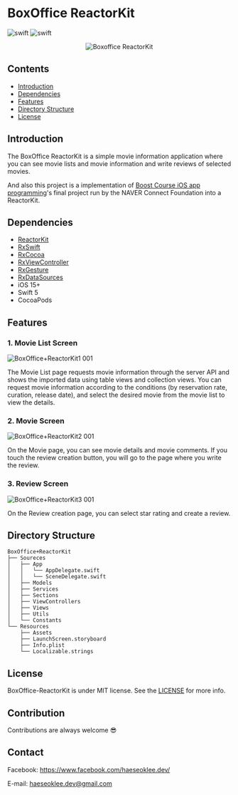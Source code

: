 # BoxOffice ReactorKit

<div align="left">
  <img alt="swift" src="https://img.shields.io/badge/Swift-5.5%20-orange" />
  <img alt="swift" src="https://img.shields.io/badge/iOS-15.2-lightgrey" />
</div>

<div align="center">
  
![Boxoffice ReactorKit](https://user-images.githubusercontent.com/20268101/149651553-38554692-3350-4c9a-8696-e06324bb5f32.gif)

</div>

## Contents

* <a href="#Introduction">Introduction</a>
* <a href="#Dependencies">Dependencies</a>
* <a href="#Features"><a href="#Features">Features</a></a>
* <a href="#Directory-Structure">Directory Structure</a>
* <a href="#License">License</a>

## Introduction

The BoxOffice ReactorKit is a simple movie information application where you can see movie lists and movie information and write reviews of selected movies. 

And also this project is a implementation of [Boost Course iOS app programming](https://www.boostcourse.org/mo326)'s final project run by the NAVER Connect Foundation into a ReactorKit.

## Dependencies

* [ReactorKit](https://github.com/ReactorKit/ReactorKit)
* [RxSwift](https://github.com/ReactiveX/RxSwift)
* [RxCocoa](https://github.com/ReactiveX/RxSwift)
* [RxViewController](https://github.com/devxoul/RxViewController)
* [RxGesture](https://github.com/RxSwiftCommunity/RxGesture)
* [RxDataSources](https://github.com/RxSwiftCommunity/RxDataSources)
* iOS 15+
* Swift 5
* CocoaPods

## Features

### 1. Movie List Screen

![BoxOffice+ReactorKit1 001](https://user-images.githubusercontent.com/20268101/149650819-31f50fbe-506e-4b04-936f-c5868bf85ca5.jpeg)

The Movie List page requests movie information through the server API and shows the imported data using table views and collection views. You can request movie information according to the conditions (by reservation rate, curation, release date), and select the desired movie from the movie list to view the details.

### 2. Movie Screen

![BoxOffice+ReactorKit2 001](https://user-images.githubusercontent.com/20268101/149649998-c6d94233-2ef7-4192-a3a6-d866429e16d2.jpeg)

On the Movie page, you can see movie details and movie comments. If you touch the review creation button, you will go to the page where you write the review.

### 3. Review Screen

![BoxOffice+ReactorKit3 001](https://user-images.githubusercontent.com/20268101/149649999-d3049c16-f02e-4711-8763-c9330dcf18ec.jpeg)

On the Review creation page, you can select star rating and create a review.

## Directory Structure

```text
BoxOffice+ReactorKit
├── Soureces
│   ├── App
│   │   └── AppDelegate.swift
│   │   └── SceneDelegate.swift
│   ├── Models
│   ├── Services
│   ├── Sections
│   ├── ViewControllers
│   ├── Views
│   ├── Utils
│   └── Constants
└── Resources
    ├── Assets
    ├── LaunchScreen.storyboard
    ├── Info.plist
    └── Localizable.strings

```

## License

BoxOffice-ReactorKit is under MIT license. See the [LICENSE](https://github.com/haeseoklee/BoxOffice-ReactorKit/blob/main/LICENSE) for more info.

## Contribution

Contributions are always welcome 😎

## Contact

Facebook: https://www.facebook.com/haeseoklee.dev/

E-mail: haeseoklee.dev@gmail.com
